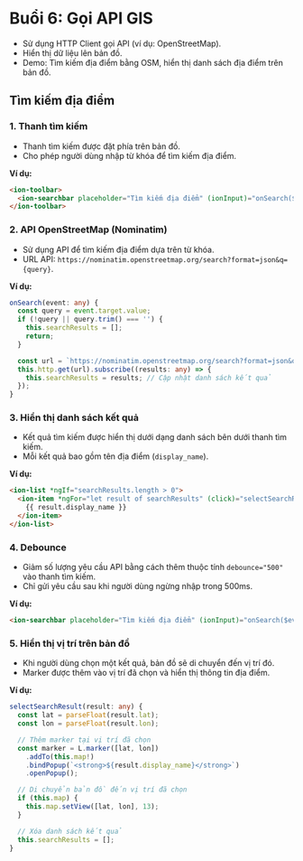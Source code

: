 # Buổi 6: Gọi API GIS

* Sử dụng HTTP Client gọi API (ví dụ: OpenStreetMap).
* Hiển thị dữ liệu lên bản đồ.
* Demo: Tìm kiếm địa điểm bằng OSM, hiển thị danh sách địa điểm trên bản đồ.

## Tìm kiếm địa điểm

### 1. Thanh tìm kiếm
- Thanh tìm kiếm được đặt phía trên bản đồ.
- Cho phép người dùng nhập từ khóa để tìm kiếm địa điểm.

**Ví dụ:**
```html
<ion-toolbar>
  <ion-searchbar placeholder="Tìm kiếm địa điểm" (ionInput)="onSearch($event)" debounce="500"></ion-searchbar>
</ion-toolbar>
```

### 2. API OpenStreetMap (Nominatim)
- Sử dụng API để tìm kiếm địa điểm dựa trên từ khóa.
- URL API: `https://nominatim.openstreetmap.org/search?format=json&q={query}`.

**Ví dụ:**
```typescript
onSearch(event: any) {
  const query = event.target.value;
  if (!query || query.trim() === '') {
    this.searchResults = [];
    return;
  }

  const url = `https://nominatim.openstreetmap.org/search?format=json&q=${encodeURIComponent(query)}`;
  this.http.get(url).subscribe((results: any) => {
    this.searchResults = results; // Cập nhật danh sách kết quả
  });
}
```

### 3. Hiển thị danh sách kết quả
- Kết quả tìm kiếm được hiển thị dưới dạng danh sách bên dưới thanh tìm kiếm.
- Mỗi kết quả bao gồm tên địa điểm (`display_name`).

**Ví dụ:**
```html
<ion-list *ngIf="searchResults.length > 0">
  <ion-item *ngFor="let result of searchResults" (click)="selectSearchResult(result)">
    {{ result.display_name }}
  </ion-item>
</ion-list>
```

### 4. Debounce
- Giảm số lượng yêu cầu API bằng cách thêm thuộc tính `debounce="500"` vào thanh tìm kiếm.
- Chỉ gửi yêu cầu sau khi người dùng ngừng nhập trong 500ms.

**Ví dụ:**
```html
<ion-searchbar placeholder="Tìm kiếm địa điểm" (ionInput)="onSearch($event)" debounce="500"></ion-searchbar>
```

### 5. Hiển thị vị trí trên bản đồ
- Khi người dùng chọn một kết quả, bản đồ sẽ di chuyển đến vị trí đó.
- Marker được thêm vào vị trí đã chọn và hiển thị thông tin địa điểm.

**Ví dụ:**
```typescript
selectSearchResult(result: any) {
  const lat = parseFloat(result.lat);
  const lon = parseFloat(result.lon);

  // Thêm marker tại vị trí đã chọn
  const marker = L.marker([lat, lon])
    .addTo(this.map!)
    .bindPopup(`<strong>${result.display_name}</strong>`)
    .openPopup();

  // Di chuyển bản đồ đến vị trí đã chọn
  if (this.map) {
    this.map.setView([lat, lon], 13);
  }

  // Xóa danh sách kết quả
  this.searchResults = [];
}
```
